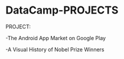 # DataCamp-PROJECTS

PROJECT:

-The Android App Market on Google Play

-A Visual History of Nobel Prize Winners

